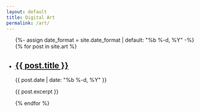 ```yaml
---
layout: default
title: Digital Art
permalink: /art/
---
```


<ul class="post-list">
  {%- assign date_format = site.date_format | default: "%b %-d, %Y" -%}
  {% for post in site.art %}
    <li class="post">
      <h2 class="post-title"><a href="{{ post.url }}">{{ post.title }}</a></h2>
      <p class="post-meta">
        <time class="post-date" datetime="{{ post.date | date_to_xmlschema }}">{{ post.date | date: "%b %-d, %Y" }}</time></p>
      <p class="post-excerpt">{{ post.excerpt }}</p>
    </li>
  {% endfor %}
</ul>